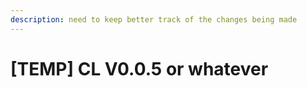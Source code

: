 ```yaml
---
description: need to keep better track of the changes being made
---
```


# \[TEMP] CL V0.0.5 or whatever

